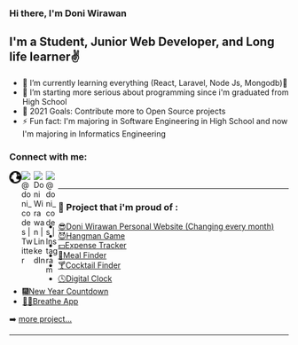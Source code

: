 ### Hi there, I'm Doni Wirawan


## I'm a Student, Junior Web Developer, and Long life learner✌


- 🌱 I’m currently learning everything (React, Laravel, Node Js, Mongodb)🤣
- 🏁 I’m starting more serious about programming since i'm graduated from High School
- 🥅 2021 Goals: Contribute more to Open Source projects
- ⚡ Fun fact: I'm majoring in Software Engineering in High School and now I'm majoring in Informatics Engineering



### Connect with me:

[<img align="left" alt="doniwirawan.github.com" width="22px" src="https://raw.githubusercontent.com/iconic/open-iconic/master/svg/globe.svg" />][website]
[<img align="left" alt="@doni_codes | Twitter" width="22px" src="https://cdn.jsdelivr.net/npm/simple-icons@v3/icons/twitter.svg" />][twitter]
[<img align="left" alt="Doni Wirawan | LinkedIn" width="22px" src="https://cdn.jsdelivr.net/npm/simple-icons@v3/icons/linkedin.svg" />][linkedin]
[<img align="left" alt="@doni_codes | Instagram" width="22px" src="https://cdn.jsdelivr.net/npm/simple-icons@v3/icons/instagram.svg" />][instagram]

<br />


---


### 📕 Project that i'm proud of :

<!-- BLOG-POST-LIST:START -->
- [😎Doni Wirawan Personal Website (Changing every month)](https://doniwirawan.github.io/)
- [😈Hangman Game](https://doni-hangman-game.netlify.app)
- [💵Expense Tracker](https://doni-expense-tracker.netlify.app/)
- [🍴Meal Finder](https://doni-meal-finder.netlify.app/)
- [🍸Cocktail Finder](https://doni-cocktail-finder.netlify.app/)
- [🕓Digital Clock](https://doni-webclock.netlify.app/)
- [🎆New Year Countdown](https://doni-newyearcountdown.netlify.app/)
- [🧘‍♀️Breathe App](https://doni-relaxer-app.netlify.app/)
<!-- BLOG-POST-LIST:END -->

➡️ [more project...](https://github.com/doniwirawan?tab=repositories)

---

[website]: https://doniwirawan.github.io
[twitter]: https://twitter.com/doni_codes
[instagram]: https://instagram.com/doni_codes
[linkedin]: https://www.linkedin.com/in/doni-wirawan-7a0189178
